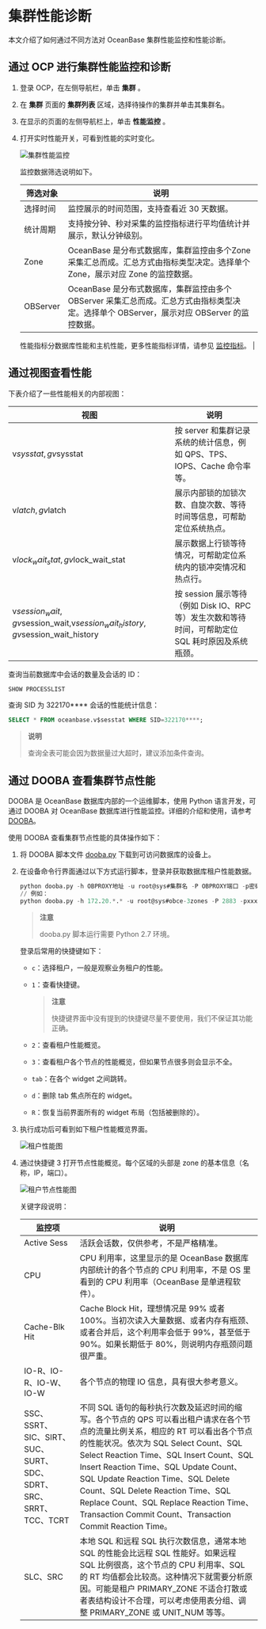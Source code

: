 # 集群性能诊断

本文介绍了如何通过不同方法对 OceanBase 集群性能监控和性能诊断。

## 通过 OCP 进行集群性能监控和诊断

1. 登录 OCP，在左侧导航栏，单击 **集群** 。

2. 在 **集群** 页面的 **集群列表** 区域，选择待操作的集群并单击其集群名。

3. 在显示的页面的左侧导航栏上，单击 **性能监控** 。

4. 打开实时性能开关，可看到性能的实时变化。

    ![集群性能监控](http://icms-x-dita.oss-cn-zhangjiakou.aliyuncs.com/xdita-output/zh-CN/task15753663/images/p347138.png?Expires=7258142656&OSSAccessKeyId=LTAIJfoPL6wmrirR&Signature=lYiuJAEhb7U7w8EeS1Aary7W8Ow%3D)

    监控数据筛选说明如下。

    |   筛选对象   | 说明  |
    |----------|-----------------------------------------------------------------------------------------|
    | 选择时间     | 监控展示的时间范围，支持查看近 30 天数据。         |
    | 统计周期     | 支持按分钟、秒对采集的监控指标进行平均值统计并展示，默认分钟级别。             |
    | Zone     | OceanBase 是分布式数据库，集群监控由多个Zone 采集汇总而成。汇总方式由指标类型决定。选择单个 Zone，展示对应 Zone 的监控数据。             |
    | OBServer | OceanBase 是分布式数据库，集群监控由多个OBServer 采集汇总而成。汇总方式由指标类型决定。选择单个 OBServer，展示对应 OBServer 的监控数据。 |

    性能指标分数据库性能和主机性能，更多性能指标详情，请参见 [监控指标](https://www.oceanbase.com/docs/oceanbase-cloud-platform/oceanbase-cloud-platform/V3.1.2/pmt1bh)。 |

## 通过视图查看性能

下表介绍了一些性能相关的内部视图：

|          视图           |   说明   |
|-------------------------------------------------------------------------------|----------------------------------------------------------------|
| v$sysstat,gv$sysstat  | 按 server 和集群记录系统的统计信息，例如 QPS、TPS、IOPS、Cache 命令率等。              |
| v$latch,gv$latch      | 展示内部锁的加锁次数、自旋次数、等待时间等信息，可帮助定位系统热点。 |
| v$lock_wait_stat,gv$lock_wait_stat  | 展示数据上行锁等待情况，可帮助定位系统内的锁冲突情况和热点行。    |
| v$session_wait,gv$session_wait,v$session_wait_history,gv$session_wait_history | 按 session 展示等待（例如 Disk IO、RPC 等）发生次数和等待时间，可帮助定位 SQL 耗时原因及系统瓶颈。 |

查询当前数据库中会话的数量及会话的 ID：

```sql
SHOW PROCESSLIST
```

查询 SID 为 322170**** 会话的性能统计信息：

```sql
SELECT * FROM oceanbase.v$sesstat WHERE SID=322170****;
```

>**说明**
>
>查询全表可能会因为数据量过大超时，建议添加条件查询。

## 通过 DOOBA 查看集群节点性能

DOOBA 是 OceanBase 数据库内部的一个运维脚本，使用 Python 语言开发，可通过 DOOBA 对 OceanBase 数据库进行性能监控。详细的介绍和使用，请参考 [DOOBA](../../../18.supporting-tools/7.dooba.md)。

使用 DOOBA 查看集群节点性能的具体操作如下：

1. 将 DOOBA 脚本文件 [dooba.py](https://github.com/oceanbase/oceanbase/blob/master/tools/scripts/dooba.py) 下载到可访问数据库的设备上。

2. 在设备命令行界面通过以下方式运行脚本，登录并获取数据库租户性能数据。

    ```sql
    python dooba.py -h OBPROXY地址 -u root@sys#集群名 -P OBPROXY端口 -p密码
    // 例如：
    python dooba.py -h 172.20.*.* -u root@sys#obce-3zones -P 2883 -pxxxxxx
    ```

    >**注意**
    >
    >dooba.py 脚本运行需要 Python 2.7 环境。

   登录后常用的快捷键如下：

   * `c`：选择租户，一般是观察业务租户的性能。
   * `1`：查看快捷键。

     > **注意**
     >
     > 快捷键界面中没有提到的快捷键尽量不要使用，我们不保证其功能正确。

   * `2`：查看租户性能概览。
   * `3`：查看租户各个节点的性能概览，但如果节点很多则会显示不全。
   * `tab`：在各个 widget 之间跳转。
   * `d`：删除 tab 焦点所在的 widget。
   * `R`：恢复当前界面所有的 widget 布局（包括被删除的）。

3. 执行成功后可看到如下租户性能概览界面。

   ![租户性能图](https://obbusiness-private.oss-cn-shanghai.aliyuncs.com/doc/img/observer/V3.1.3/zh-CN/Tools/DOOBA/7.dooba%E7%A7%9F%E6%88%B7%E6%80%A7%E8%83%BD%E5%9B%BE.png)

4. 通过快捷键 3 打开节点性能概览。每个区域的头部是 zone 的基本信息（名称，IP，端口）。

   ![租户节点性能图](https://help-static-aliyun-doc.aliyuncs.com/assets/img/zh-CN/8508588361/p365165.png)

   关键字段说明：

   | 监控项 | 说明 |
   |-------|----------------|
   | Active Sess | 活跃会话数，仅供参考，不是严格精准。|
   | CPU         | CPU 利用率，这里显示的是 OceanBase 数据库内部统计的各个节点的 CPU 利用率，不是 OS 里看到的 CPU 利用率（OceanBase 是单进程软件）。|
   | Cache-Blk Hit | Cache Block Hit，理想情况是 99% 或者 100%。当初次读入大量数据、或者内存有瓶颈、或者合并后，这个利用率会低于 99%，甚至低于 90%。如果长期低于 80%，则说明内存瓶颈问题很严重。 |
   | IO-R、IO-R、IO-W、IO-W | 各个节点的物理 IO 信息，具有很大参考意义。 |
   | SSC、SSRT、SIC、SIRT、SUC、SURT、SDC、SDRT、SRC、SRRT、TCC、TCRT | 不同 SQL 语句的每秒执行次数及延迟时间的缩写。各个节点的 QPS 可以看出租户请求在各个节点的流量比例关系，相应的 RT 可以看出各个节点的性能状况。依次为 SQL Select Count、SQL Select Reaction Time、SQL Insert Count、SQL Insert Reaction Time、SQL Update Count、SQL Update Reaction Time、SQL Delete Count、SQL Delete Reaction Time、SQL Replace Count、SQL Replace Reaction Time、Transaction Commit Count、Transaction Commit Reaction Time。|
   | SLC、SRC | 本地 SQL 和远程 SQL 执行次数信息，通常本地 SQL 的性能会比远程 SQL 性能好。如果远程 SQL 比例很高，这个节点的 CPU 利用率、SQL 的 RT 均值都会比较高。这种情况下就需要分析原因。可能是租户 PRIMARY_ZONE 不适合打散或者表结构设计不合理，可以考虑使用表分组、调整 PRIMARY_ZONE 或 UNIT_NUM 等等。|
